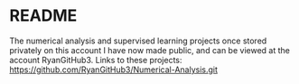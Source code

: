# README
The numerical analysis and supervised learning projects once stored privately on this account I have now made public, and can be viewed at the account RyanGitHub3.
Links to these projects:
https://github.com/RyanGitHub3/Numerical-Analysis.git

